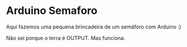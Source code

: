 # Arduino Semaforo

Aqui fazemos uma pequena brincadeira de um semáforo com Arduino :)

Não sei porque o terra é OUTPUT. Mas funciona.
